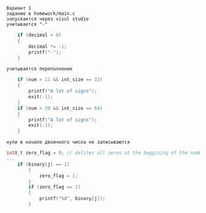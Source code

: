     Вариант 1
    задание в homework/main.c
    запускается через visul studio
    учитывается "-"
```c
	if (decimal < 0)
	{
		decimal *= -1;
		printf("-");
	}
```
    учитывается переполнение
```c
	if (num > 11 && int_size == 32)
	{
		printf("A lot of signs");
		exit(-1);
	}
	if (num > 20 && int_size == 64)
	{
		printf("A lot of signs");
		exit(-1);
	}
```
    нули в начале двоичного числа не записываются
```c
int8_t zero_flag = 0; // delites all zeros at the beggining of the number
...
	if (binary[j] == 1)
		{
			zero_flag = 1;
		}
		if (zero_flag == 1)
		{
			printf("%d", binary[j]);
		}
```